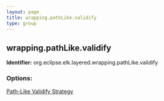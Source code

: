 ```yaml
---
layout: page
title: wrapping.pathLike.validify
type: group
---
```

## wrapping.pathLike.validify

**Identifier:** org.eclipse.elk.layered.wrapping.pathLike.validify

### Options:

[Path-Like Validify Strategy](org-eclipse-elk-layered-wrapping-pathLike-validify-strategy)
